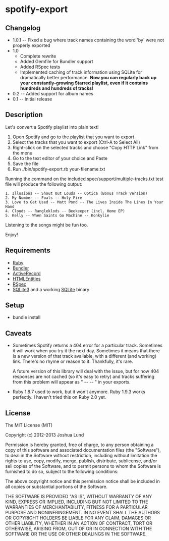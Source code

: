 spotify-export
==============

Changelog
---------
* 1.0.1 -- Fixed a bug where track names containing the word 'by' were not properly exported
* 1.0
  * Complete rewrite
  * Added Gemfile for Bundler support
  * Added RSpec tests
  * Implemented caching of track information using SQLite for dramatically better performance. **Now you can regularly back up your constantly-growing Starred playlist, even if it contains hundreds and hundreds of tracks!**
* 0.2 -- Added support for album names
* 0.1 -- Initial release


Description
-----------
Let's convert a Spotify playlist into plain text!

1. Open Spotify and go to the playlist that you want to export
2. Select the tracks that you want to export (Ctrl-A to Select All)
3. Right-click on the selected tracks and choose "Copy HTTP Link" from the menu
4. Go to the text editor of your choice and Paste
5. Save the file
6. Run ./bin/spotify-export.rb your-filename.txt

Running the command on the included spec/support/multiple-tracks.txt test file will produce the following output:

    1. Illusions -- Shout Out Louds -- Optica (Bonus Track Version)
    2. My Number -- Foals -- Holy Fire
    3. Love to Get Used -- Matt Pond -- The Lives Inside The Lines In Your Hand
    4. Clouds -- Rangleklods -- Beekeeper (incl. Home EP)
    5. Kelly -- When Saints Go Machine -- Konkylie

Listening to the songs might be fun too.

Enjoy!


Requirements
------------
* [Ruby](http://www.ruby-lang.org/en/)
* [Bundler](http://gembundler.com/)
* [ActiveRecord](https://github.com/rails/rails/tree/master/activerecord)
* [HTMLEntities](https://github.com/threedaymonk/htmlentities)
* [RSpec](http://rspec.info/)
* [SQLite3](https://github.com/luislavena/sqlite3-ruby) and a working [SQLite](http://www.sqlite.org/) binary


Setup
-----
* bundle install


Caveats
-------
* Sometimes Spotify returns a 404 error for a particular track. Sometimes it will work when you try it the next day. Sometimes it means that there is a new version of that track available, with a different (and working) link. There's no rhyme or reason to it. Thankfully, it's rare.

  A future version of this library will deal with the issue, but for now 404 responses are not cached (so it's easy to retry) and tracks suffering from this problem will appear as " -- -- " in your exports.

* Ruby 1.8.7 used to work, but it won't anymore. Ruby 1.9.3 works perfectly. I haven't tried this on Ruby 2.0 yet.


License
-------
The MIT License (MIT)

Copyright (c) 2012-2013 Joshua Lund

Permission is hereby granted, free of charge, to any person obtaining a copy of this software and associated documentation files (the "Software"), to deal in the Software without restriction, including without limitation the rights to use, copy, modify, merge, publish, distribute, sublicense, and/or sell copies of the Software, and to permit persons to whom the Software is furnished to do so, subject to the following conditions:

The above copyright notice and this permission notice shall be included in all copies or substantial portions of the Software.

THE SOFTWARE IS PROVIDED "AS IS", WITHOUT WARRANTY OF ANY KIND, EXPRESS OR IMPLIED, INCLUDING BUT NOT LIMITED TO THE WARRANTIES OF MERCHANTABILITY, FITNESS FOR A PARTICULAR PURPOSE AND NONINFRINGEMENT. IN NO EVENT SHALL THE AUTHORS OR COPYRIGHT HOLDERS BE LIABLE FOR ANY CLAIM, DAMAGES OR OTHER LIABILITY, WHETHER IN AN ACTION OF CONTRACT, TORT OR OTHERWISE, ARISING FROM, OUT OF OR IN CONNECTION WITH THE SOFTWARE OR THE USE OR OTHER DEALINGS IN THE SOFTWARE.
